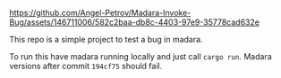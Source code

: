 https://github.com/Angel-Petrov/Madara-Invoke-Bug/assets/146711006/582c2baa-db8c-4403-97e9-35778cad632e

This repo is a simple project to test a bug in madara.

To run this have madara running locally and just call `cargo run`. Madara versions after commit `194cf75` should fail.
